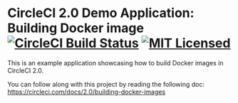# CircleCI 2.0 Demo Application: Building Docker image [![CircleCI Build Status](https://circleci.com/gh/circleci/cci-demo-docker.svg?style=shield&circle-token=e8790c229b65d4c620f949ad3d0c5d3f83992307)](https://circleci.com/gh/circleci/cci-demo-docker) [![MIT Licensed](https://img.shields.io/badge/license-MIT-blue.svg)](https://raw.githubusercontent.com/circleci/cci-demo-react/master/LICENSE)

This is an example application showcasing how to build Docker images in CircleCI 2.0.

You can follow along with this project by reading the following doc: https://circleci.com/docs/2.0/building-docker-images
